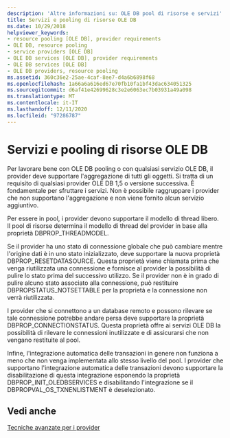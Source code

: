 ```yaml
---
description: 'Altre informazioni su: OLE DB pool di risorse e servizi'
title: Servizi e pooling di risorse OLE DB
ms.date: 10/29/2018
helpviewer_keywords:
- resource pooling [OLE DB], provider requirements
- OLE DB, resource pooling
- service providers [OLE DB]
- OLE DB services [OLE DB], provider requirements
- OLE DB services [OLE DB]
- OLE DB providers, resource pooling
ms.assetid: 360c36e2-25ae-4caf-8ee7-d4a6b6898f68
ms.openlocfilehash: 1a66a6a616ed67e70fb10fa1bf43dac634051325
ms.sourcegitcommit: d6af41e42699628c3e2e6063ec7b03931a49a098
ms.translationtype: MT
ms.contentlocale: it-IT
ms.lasthandoff: 12/11/2020
ms.locfileid: "97286787"
---
```

# <a name="ole-db-resource-pooling-and-services"></a>Servizi e pooling di risorse OLE DB

Per lavorare bene con OLE DB pooling o con qualsiasi servizio OLE DB, il provider deve supportare l'aggregazione di tutti gli oggetti. Si tratta di un requisito di qualsiasi provider OLE DB 1,5 o versione successiva. È fondamentale per sfruttare i servizi. Non è possibile raggruppare i provider che non supportano l'aggregazione e non viene fornito alcun servizio aggiuntivo.

Per essere in pool, i provider devono supportare il modello di thread libero. Il pool di risorse determina il modello di thread del provider in base alla proprietà DBPROP_THREADMODEL.

Se il provider ha uno stato di connessione globale che può cambiare mentre l'origine dati è in uno stato inizializzato, deve supportare la nuova proprietà DBPROP_RESETDATASOURCE. Questa proprietà viene chiamata prima che venga riutilizzata una connessione e fornisce al provider la possibilità di pulire lo stato prima del successivo utilizzo. Se il provider non è in grado di pulire alcuno stato associato alla connessione, può restituire DBPROPSTATUS_NOTSETTABLE per la proprietà e la connessione non verrà riutilizzata.

I provider che si connettono a un database remoto e possono rilevare se tale connessione potrebbe andare persa deve supportare la proprietà DBPROP_CONNECTIONSTATUS. Questa proprietà offre ai servizi OLE DB la possibilità di rilevare le connessioni inutilizzate e di assicurarsi che non vengano restituite al pool.

Infine, l'integrazione automatica delle transazioni in genere non funziona a meno che non venga implementata allo stesso livello del pool. I provider che supportano l'integrazione automatica delle transazioni devono supportare la disabilitazione di questa integrazione esponendo la proprietà DBPROP_INIT_OLEDBSERVICES e disabilitando l'integrazione se il DBPROPVAL_OS_TXNENLISTMENT è deselezionato.

## <a name="see-also"></a>Vedi anche

[Tecniche avanzate per i provider](../../data/oledb/advanced-provider-techniques.md)
